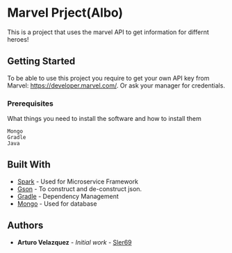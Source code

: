 # Marvel Prject(Albo)

This is a project that uses the marvel API to get information for differnt heroes!

## Getting Started

To be able to use this project you require to get your own API key from Marvel: https://developer.marvel.com/. Or ask your 
manager for credentials. 

### Prerequisites

What things you need to install the software and how to install them

```
Mongo
Gradle
Java
```

## Built With
* [Spark](http://sparkjava.com/) - Used for Microservice Framework
* [Gson](https://github.com/google/gson) - To construct and de-construct json.
* [Gradle](https://gradle.org/) - Dependency Management
* [Mongo](https://www.mongodb.com/) - Used for database

## Authors

* **Arturo Velazquez** - *Initial work* - [Sler69](https://github.com/Sler69)


